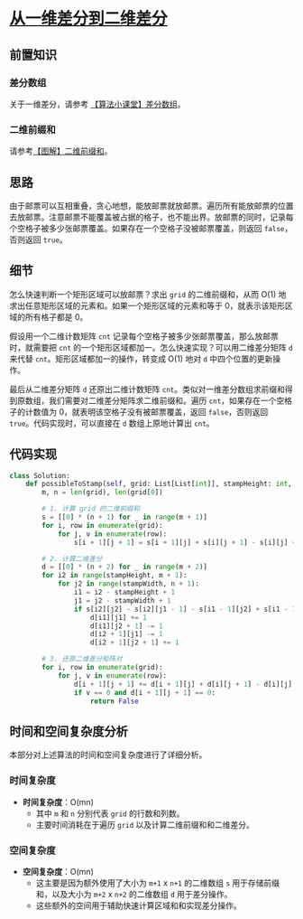 # [从一维差分到二维差分](https://leetcode.cn/problems/stamping-the-grid/solutions/1199642/wu-nao-zuo-fa-er-wei-qian-zhui-he-er-wei-zwiu/?envType=daily-question&envId=2023-12-14)

## 前置知识

### 差分数组

关于一维差分，请参考 [【算法小课堂】差分数组](https://leetcode.cn/problems/stamping-the-grid/solutions/1199642/wu-nao-zuo-fa-er-wei-qian-zhui-he-er-wei-zwiu/?envType=daily-question&envId=2023-12-14)。

### 二维前缀和

请参考[【图解】二维前缀和](https://leetcode.cn/circle/discuss/UUuRex/)。

## 思路

由于邮票可以互相重叠，贪心地想，能放邮票就放邮票。遍历所有能放邮票的位置去放邮票。注意邮票不能覆盖被占据的格子，也不能出界。放邮票的同时，记录每个空格子被多少张邮票覆盖。如果存在一个空格子没被邮票覆盖，则返回 `false`，否则返回 `true`。

## 细节

怎么快速判断一个矩形区域可以放邮票？求出 `grid` 的二维前缀和，从而 O(1) 地求出任意矩形区域的元素和。如果一个矩形区域的元素和等于 0，就表示该矩形区域的所有格子都是 0。

假设用一个二维计数矩阵 `cnt` 记录每个空格子被多少张邮票覆盖，那么放邮票时，就需要把 `cnt` 的一个矩形区域都加一。怎么快速实现？可以用二维差分矩阵 `d` 来代替 `cnt`。矩形区域都加一的操作，转变成 O(1) 地对 `d` 中四个位置的更新操作。

最后从二维差分矩阵 `d` 还原出二维计数矩阵 `cnt`。类似对一维差分数组求前缀和得到原数组，我们需要对二维差分矩阵求二维前缀和。遍历 `cnt`，如果存在一个空格子的计数值为 0，就表明该空格子没有被邮票覆盖，返回 `false`，否则返回 `true`。代码实现时，可以直接在 `d` 数组上原地计算出 `cnt`。

## 代码实现

```python
class Solution:
    def possibleToStamp(self, grid: List[List[int]], stampHeight: int, stampWidth: int) -> bool:
        m, n = len(grid), len(grid[0])

        # 1. 计算 grid 的二维前缀和
        s = [[0] * (n + 1) for _ in range(m + 1)]
        for i, row in enumerate(grid):
            for j, v in enumerate(row):
                s[i + 1][j + 1] = s[i + 1][j] + s[i][j + 1] - s[i][j] + v

        # 2. 计算二维差分
        d = [[0] * (n + 2) for _ in range(m + 2)]
        for i2 in range(stampHeight, m + 1):
            for j2 in range(stampWidth, n + 1):
                i1 = i2 - stampHeight + 1
                j1 = j2 - stampWidth + 1
                if s[i2][j2] - s[i2][j1 - 1] - s[i1 - 1][j2] + s[i1 - 1][j1 - 1] == 0:
                    d[i1][j1] += 1
                    d[i1][j2 + 1] -= 1
                    d[i2 + 1][j1] -= 1
                    d[i2 + 1][j2 + 1] += 1

        # 3. 还原二维差分矩阵对
        for i, row in enumerate(grid):
            for j, v in enumerate(row):
                d[i + 1][j + 1] += d[i + 1][j] + d[i][j + 1] - d[i][j]
                if v == 0 and d[i + 1][j + 1] == 0:
                    return False
```
## 时间和空间复杂度分析

本部分对上述算法的时间和空间复杂度进行了详细分析。

### 时间复杂度

- **时间复杂度**：O(mn)
  - 其中 `m` 和 `n` 分别代表 `grid` 的行数和列数。
  - 主要时间消耗在于遍历 `grid` 以及计算二维前缀和和二维差分。

### 空间复杂度

- **空间复杂度**：O(mn)
  - 这主要是因为额外使用了大小为 `m+1` x `n+1` 的二维数组 `s` 用于存储前缀和，以及大小为 `m+2` x `n+2` 的二维数组 `d` 用于差分操作。
  - 这些额外的空间用于辅助快速计算区域和和实现差分操作。



  
